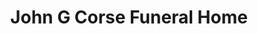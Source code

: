 ---
title: "John G Corse Funeral Home"
url: /kirkwall/john-g-corse-funeral-home/
shop: Bestattungen
---